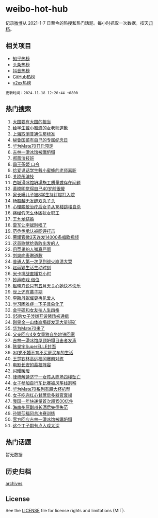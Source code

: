 # weibo-hot-hub

记录[微博](https://www.weibo.com)从 2021-1-7 日至今的热搜和热门话题。每小时抓取一次数据，按天[归档](archives)。

## 相关项目

- [知乎热榜](https://github.com/lonnyzhang423/zhihu-hot-hub)
- [头条热榜](https://github.com/lonnyzhang423/toutiao-hot-hub)
- [抖音热榜](https://github.com/lonnyzhang423/douyin-hot-hub)
- [GitHub热榜](https://github.com/lonnyzhang423/github-hot-hub)
- [v2ex热榜](https://github.com/lonnyzhang423/v2ex-hot-hub)


`更新时间：2024-11-18 12:20:44 +0800`

## 热门搜索

1. [大国要有大国的担当](https://m.weibo.cn/search?containerid=100103type%3D1%26t%3D10%26q%3D%23%E5%A4%A7%E5%9B%BD%E8%A6%81%E6%9C%89%E5%A4%A7%E5%9B%BD%E7%9A%84%E6%8B%85%E5%BD%93%23&stream_entry_id=51&isnewpage=1&extparam=seat%3D1%26c_type%3D51%26pos%3D0%26cate%3D10103%26q%3D%2523%25E5%25A4%25A7%25E5%259B%25BD%25E8%25A6%2581%25E6%259C%2589%25E5%25A4%25A7%25E5%259B%25BD%25E7%259A%2584%25E6%258B%2585%25E5%25BD%2593%2523%26filter_type%3Drealtimehot%26dgr%3D0%26stream_entry_id%3D51%26display_time%3D1731903643%26pre_seqid%3D17319036432130637648131)
1. [给学生戴小蜜蜂的女老师道歉](https://m.weibo.cn/search?containerid=100103type%3D1%26t%3D10%26q%3D%23%E7%BB%99%E5%AD%A6%E7%94%9F%E6%88%B4%E5%B0%8F%E8%9C%9C%E8%9C%82%E7%9A%84%E5%A5%B3%E8%80%81%E5%B8%88%E9%81%93%E6%AD%89%23&stream_entry_id=31&isnewpage=1&extparam=seat%3D1%26c_type%3D31%26cate%3D5001%26q%3D%2523%25E7%25BB%2599%25E5%25AD%25A6%25E7%2594%259F%25E6%2588%25B4%25E5%25B0%258F%25E8%259C%259C%25E8%259C%2582%25E7%259A%2584%25E5%25A5%25B3%25E8%2580%2581%25E5%25B8%2588%25E9%2581%2593%25E6%25AD%2589%2523%26realpos%3D1%26dgr%3D0%26pos%3D0%26band_rank%3D1%26flag%3D2%26lcate%3D5001%26filter_type%3Drealtimehot%26stream_entry_id%3D31%26display_time%3D1731903643%26pre_seqid%3D17319036432130637648131)
1. [上海取消普通住房标准](https://m.weibo.cn/search?containerid=100103type%3D1%26t%3D10%26q%3D%23%E4%B8%8A%E6%B5%B7%E5%8F%96%E6%B6%88%E6%99%AE%E9%80%9A%E4%BD%8F%E6%88%BF%E6%A0%87%E5%87%86%23&stream_entry_id=31&isnewpage=1&extparam=seat%3D1%26c_type%3D31%26cate%3D5001%26q%3D%2523%25E4%25B8%258A%25E6%25B5%25B7%25E5%258F%2596%25E6%25B6%2588%25E6%2599%25AE%25E9%2580%259A%25E4%25BD%258F%25E6%2588%25BF%25E6%25A0%2587%25E5%2587%2586%2523%26realpos%3D2%26dgr%3D0%26pos%3D1%26band_rank%3D2%26flag%3D1%26lcate%3D5001%26filter_type%3Drealtimehot%26stream_entry_id%3D31%26display_time%3D1731903643%26pre_seqid%3D17319036432130637648131)
1. [秘鲁国菜有自己的专属纪念日](https://m.weibo.cn/search?containerid=100103type%3D1%26t%3D10%26q%3D%23%E7%A7%98%E9%B2%81%E5%9B%BD%E8%8F%9C%E6%9C%89%E8%87%AA%E5%B7%B1%E7%9A%84%E4%B8%93%E5%B1%9E%E7%BA%AA%E5%BF%B5%E6%97%A5%23&stream_entry_id=31&isnewpage=1&extparam=seat%3D1%26c_type%3D31%26cate%3D5001%26q%3D%2523%25E7%25A7%2598%25E9%25B2%2581%25E5%259B%25BD%25E8%258F%259C%25E6%259C%2589%25E8%2587%25AA%25E5%25B7%25B1%25E7%259A%2584%25E4%25B8%2593%25E5%25B1%259E%25E7%25BA%25AA%25E5%25BF%25B5%25E6%2597%25A5%2523%26realpos%3D3%26dgr%3D0%26pos%3D2%26band_rank%3D3%26flag%3D1%26lcate%3D5001%26filter_type%3Drealtimehot%26stream_entry_id%3D31%26display_time%3D1731903643%26pre_seqid%3D17319036432130637648131)
1. [华为Mate70开启预定](https://m.weibo.cn/search?containerid=100103type%3D1%26t%3D10%26q%3D%23%E5%8D%8E%E4%B8%BAMate70%E5%BC%80%E5%90%AF%E9%A2%84%E5%AE%9A%23&stream_entry_id=31&isnewpage=1&extparam=seat%3D1%26c_type%3D31%26cate%3D5001%26q%3D%2523%25E5%258D%258E%25E4%25B8%25BAMate70%25E5%25BC%2580%25E5%2590%25AF%25E9%25A2%2584%25E5%25AE%259A%2523%26realpos%3D4%26dgr%3D0%26pos%3D3%26band_rank%3D4%26flag%3D0%26lcate%3D5001%26filter_type%3Drealtimehot%26stream_entry_id%3D31%26display_time%3D1731903643%26pre_seqid%3D17319036432130637648131)
1. [吉林一滑冰馆被曝坍塌](https://m.weibo.cn/search?containerid=100103type%3D1%26t%3D10%26q%3D%23%E5%90%89%E6%9E%97%E4%B8%80%E6%BB%91%E5%86%B0%E9%A6%86%E8%A2%AB%E6%9B%9D%E5%9D%8D%E5%A1%8C%23&stream_entry_id=31&isnewpage=1&extparam=seat%3D1%26c_type%3D31%26cate%3D5001%26q%3D%2523%25E5%2590%2589%25E6%259E%2597%25E4%25B8%2580%25E6%25BB%2591%25E5%2586%25B0%25E9%25A6%2586%25E8%25A2%25AB%25E6%259B%259D%25E5%259D%258D%25E5%25A1%258C%2523%26realpos%3D5%26dgr%3D0%26pos%3D4%26band_rank%3D5%26flag%3D0%26lcate%3D5001%26filter_type%3Drealtimehot%26stream_entry_id%3D31%26display_time%3D1731903643%26pre_seqid%3D17319036432130637648131)
1. [郝蕾演技班](https://m.weibo.cn/search?containerid=100103type%3D1%26t%3D10%26q%3D%E9%83%9D%E8%95%BE%E6%BC%94%E6%8A%80%E7%8F%AD&stream_entry_id=31&isnewpage=1&extparam=seat%3D1%26c_type%3D31%26cate%3D5001%26q%3D%25E9%2583%259D%25E8%2595%25BE%25E6%25BC%2594%25E6%258A%2580%25E7%258F%25AD%26realpos%3D6%26dgr%3D0%26pos%3D5%26band_rank%3D6%26flag%3D1%26lcate%3D5001%26filter_type%3Drealtimehot%26stream_entry_id%3D31%26display_time%3D1731903643%26pre_seqid%3D17319036432130637648131)
1. [霸王茶姬 口令](https://m.weibo.cn/search?containerid=100103type%3D1%26t%3D10%26q%3D%E9%9C%B8%E7%8E%8B%E8%8C%B6%E5%A7%AC+%E5%8F%A3%E4%BB%A4&stream_entry_id=31&isnewpage=1&extparam=seat%3D1%26c_type%3D31%26cate%3D5001%26q%3D%25E9%259C%25B8%25E7%258E%258B%25E8%258C%25B6%25E5%25A7%25AC%2520%25E5%258F%25A3%25E4%25BB%25A4%26realpos%3D7%26dgr%3D0%26pos%3D6%26band_rank%3D7%26flag%3D0%26lcate%3D5001%26filter_type%3Drealtimehot%26stream_entry_id%3D31%26display_time%3D1731903643%26pre_seqid%3D17319036432130637648131)
1. [给爱说话学生戴小蜜蜂的老师离职](https://m.weibo.cn/search?containerid=100103type%3D1%26t%3D10%26q%3D%23%E7%BB%99%E7%88%B1%E8%AF%B4%E8%AF%9D%E5%AD%A6%E7%94%9F%E6%88%B4%E5%B0%8F%E8%9C%9C%E8%9C%82%E7%9A%84%E8%80%81%E5%B8%88%E7%A6%BB%E8%81%8C%23&stream_entry_id=31&isnewpage=1&extparam=seat%3D1%26c_type%3D31%26cate%3D5001%26q%3D%2523%25E7%25BB%2599%25E7%2588%25B1%25E8%25AF%25B4%25E8%25AF%259D%25E5%25AD%25A6%25E7%2594%259F%25E6%2588%25B4%25E5%25B0%258F%25E8%259C%259C%25E8%259C%2582%25E7%259A%2584%25E8%2580%2581%25E5%25B8%2588%25E7%25A6%25BB%25E8%2581%258C%2523%26realpos%3D8%26dgr%3D0%26pos%3D7%26band_rank%3D8%26flag%3D1%26lcate%3D5001%26filter_type%3Drealtimehot%26stream_entry_id%3D31%26display_time%3D1731903643%26pre_seqid%3D17319036432130637648131)
1. [关晓彤演技](https://m.weibo.cn/search?containerid=100103type%3D1%26t%3D10%26q%3D%E5%85%B3%E6%99%93%E5%BD%A4%E6%BC%94%E6%8A%80&stream_entry_id=31&isnewpage=1&extparam=seat%3D1%26c_type%3D31%26cate%3D5001%26q%3D%25E5%2585%25B3%25E6%2599%2593%25E5%25BD%25A4%25E6%25BC%2594%25E6%258A%2580%26realpos%3D9%26dgr%3D0%26pos%3D8%26band_rank%3D9%26flag%3D1%26lcate%3D5001%26filter_type%3Drealtimehot%26stream_entry_id%3D31%26display_time%3D1731903643%26pre_seqid%3D17319036432130637648131)
1. [白城滑冰馆坍塌施工质量或存在问题](https://m.weibo.cn/search?containerid=100103type%3D1%26t%3D10%26q%3D%23%E7%99%BD%E5%9F%8E%E6%BB%91%E5%86%B0%E9%A6%86%E5%9D%8D%E5%A1%8C%E6%96%BD%E5%B7%A5%E8%B4%A8%E9%87%8F%E6%88%96%E5%AD%98%E5%9C%A8%E9%97%AE%E9%A2%98%23&stream_entry_id=31&isnewpage=1&extparam=seat%3D1%26c_type%3D31%26cate%3D5001%26q%3D%2523%25E7%2599%25BD%25E5%259F%258E%25E6%25BB%2591%25E5%2586%25B0%25E9%25A6%2586%25E5%259D%258D%25E5%25A1%258C%25E6%2596%25BD%25E5%25B7%25A5%25E8%25B4%25A8%25E9%2587%258F%25E6%2588%2596%25E5%25AD%2598%25E5%259C%25A8%25E9%2597%25AE%25E9%25A2%2598%2523%26realpos%3D10%26dgr%3D0%26pos%3D9%26band_rank%3D10%26flag%3D1%26lcate%3D5001%26filter_type%3Drealtimehot%26stream_entry_id%3D31%26display_time%3D1731903643%26pre_seqid%3D17319036432130637648131)
1. [黄晓明觉得自己40岁前很傻](https://m.weibo.cn/search?containerid=100103type%3D1%26t%3D10%26q%3D%23%E9%BB%84%E6%99%93%E6%98%8E%E8%A7%89%E5%BE%97%E8%87%AA%E5%B7%B140%E5%B2%81%E5%89%8D%E5%BE%88%E5%82%BB%23&stream_entry_id=31&isnewpage=1&extparam=seat%3D1%26c_type%3D31%26cate%3D5001%26q%3D%2523%25E9%25BB%2584%25E6%2599%2593%25E6%2598%258E%25E8%25A7%2589%25E5%25BE%2597%25E8%2587%25AA%25E5%25B7%25B140%25E5%25B2%2581%25E5%2589%258D%25E5%25BE%2588%25E5%2582%25BB%2523%26realpos%3D11%26dgr%3D0%26pos%3D10%26band_rank%3D11%26flag%3D1%26lcate%3D5001%26filter_type%3Drealtimehot%26stream_entry_id%3D31%26display_time%3D1731903643%26pre_seqid%3D17319036432130637648131)
1. [家长曝儿子被8学生持钉棍打入院](https://m.weibo.cn/search?containerid=100103type%3D1%26t%3D10%26q%3D%23%E5%AE%B6%E9%95%BF%E6%9B%9D%E5%84%BF%E5%AD%90%E8%A2%AB8%E5%AD%A6%E7%94%9F%E6%8C%81%E9%92%89%E6%A3%8D%E6%89%93%E5%85%A5%E9%99%A2%23&stream_entry_id=31&isnewpage=1&extparam=seat%3D1%26c_type%3D31%26cate%3D5001%26q%3D%2523%25E5%25AE%25B6%25E9%2595%25BF%25E6%259B%259D%25E5%2584%25BF%25E5%25AD%2590%25E8%25A2%25AB8%25E5%25AD%25A6%25E7%2594%259F%25E6%258C%2581%25E9%2592%2589%25E6%25A3%258D%25E6%2589%2593%25E5%2585%25A5%25E9%2599%25A2%2523%26realpos%3D12%26dgr%3D0%26pos%3D11%26band_rank%3D12%26flag%3D2%26lcate%3D5001%26filter_type%3Drealtimehot%26stream_entry_id%3D31%26display_time%3D1731903643%26pre_seqid%3D17319036432130637648131)
1. [杨超越无发缝双丸子头](https://m.weibo.cn/search?containerid=100103type%3D1%26t%3D10%26q%3D%E6%9D%A8%E8%B6%85%E8%B6%8A%E6%97%A0%E5%8F%91%E7%BC%9D%E5%8F%8C%E4%B8%B8%E5%AD%90%E5%A4%B4&stream_entry_id=31&isnewpage=1&extparam=seat%3D1%26c_type%3D31%26cate%3D5001%26q%3D%25E6%259D%25A8%25E8%25B6%2585%25E8%25B6%258A%25E6%2597%25A0%25E5%258F%2591%25E7%25BC%259D%25E5%258F%258C%25E4%25B8%25B8%25E5%25AD%2590%25E5%25A4%25B4%26realpos%3D13%26dgr%3D0%26pos%3D12%26band_rank%3D13%26flag%3D1%26lcate%3D5001%26filter_type%3Drealtimehot%26stream_entry_id%3D31%26display_time%3D1731903643%26pre_seqid%3D17319036432130637648131)
1. [心理脱敏治疗后女子从18楼跳楼自杀](https://m.weibo.cn/search?containerid=100103type%3D1%26t%3D10%26q%3D%23%E5%BF%83%E7%90%86%E8%84%B1%E6%95%8F%E6%B2%BB%E7%96%97%E5%90%8E%E5%A5%B3%E5%AD%90%E4%BB%8E18%E6%A5%BC%E8%B7%B3%E6%A5%BC%E8%87%AA%E6%9D%80%23&stream_entry_id=31&isnewpage=1&extparam=seat%3D1%26c_type%3D31%26cate%3D5001%26q%3D%2523%25E5%25BF%2583%25E7%2590%2586%25E8%2584%25B1%25E6%2595%258F%25E6%25B2%25BB%25E7%2596%2597%25E5%2590%258E%25E5%25A5%25B3%25E5%25AD%2590%25E4%25BB%258E18%25E6%25A5%25BC%25E8%25B7%25B3%25E6%25A5%25BC%25E8%2587%25AA%25E6%259D%2580%2523%26realpos%3D14%26dgr%3D0%26pos%3D13%26band_rank%3D14%26flag%3D1%26lcate%3D5001%26filter_type%3Drealtimehot%26stream_entry_id%3D31%26display_time%3D1731903643%26pre_seqid%3D17319036432130637648131)
1. [痛经假怎么休困扰女职工](https://m.weibo.cn/search?containerid=100103type%3D1%26t%3D10%26q%3D%23%E7%97%9B%E7%BB%8F%E5%81%87%E6%80%8E%E4%B9%88%E4%BC%91%E5%9B%B0%E6%89%B0%E5%A5%B3%E8%81%8C%E5%B7%A5%23&stream_entry_id=31&isnewpage=1&extparam=seat%3D1%26c_type%3D31%26cate%3D5001%26q%3D%2523%25E7%2597%259B%25E7%25BB%258F%25E5%2581%2587%25E6%2580%258E%25E4%25B9%2588%25E4%25BC%2591%25E5%259B%25B0%25E6%2589%25B0%25E5%25A5%25B3%25E8%2581%258C%25E5%25B7%25A5%2523%26realpos%3D15%26dgr%3D0%26pos%3D14%26band_rank%3D15%26flag%3D1%26lcate%3D5001%26filter_type%3Drealtimehot%26stream_entry_id%3D31%26display_time%3D1731903643%26pre_seqid%3D17319036432130637648131)
1. [王九龙结婚](https://m.weibo.cn/search?containerid=100103type%3D1%26t%3D10%26q%3D%23%E7%8E%8B%E4%B9%9D%E9%BE%99%E7%BB%93%E5%A9%9A%23&stream_entry_id=31&isnewpage=1&extparam=seat%3D1%26c_type%3D31%26cate%3D5001%26q%3D%2523%25E7%258E%258B%25E4%25B9%259D%25E9%25BE%2599%25E7%25BB%2593%25E5%25A9%259A%2523%26realpos%3D16%26dgr%3D0%26pos%3D15%26band_rank%3D16%26flag%3D1%26lcate%3D5001%26filter_type%3Drealtimehot%26stream_entry_id%3D31%26display_time%3D1731903643%26pre_seqid%3D17319036432130637648131)
1. [雷军让李斌别唱了](https://m.weibo.cn/search?containerid=100103type%3D1%26t%3D10%26q%3D%23%E9%9B%B7%E5%86%9B%E8%AE%A9%E6%9D%8E%E6%96%8C%E5%88%AB%E5%94%B1%E4%BA%86%23&stream_entry_id=31&isnewpage=1&extparam=seat%3D1%26c_type%3D31%26cate%3D5001%26q%3D%2523%25E9%259B%25B7%25E5%2586%259B%25E8%25AE%25A9%25E6%259D%258E%25E6%2596%258C%25E5%2588%25AB%25E5%2594%25B1%25E4%25BA%2586%2523%26realpos%3D17%26dgr%3D0%26pos%3D16%26band_rank%3D17%26flag%3D1%26lcate%3D5001%26filter_type%3Drealtimehot%26stream_entry_id%3D31%26display_time%3D1731903643%26pre_seqid%3D17319036432130637648131)
1. [范丞丞承认被网评打击](https://m.weibo.cn/search?containerid=100103type%3D1%26t%3D10%26q%3D%23%E8%8C%83%E4%B8%9E%E4%B8%9E%E6%89%BF%E8%AE%A4%E8%A2%AB%E7%BD%91%E8%AF%84%E6%89%93%E5%87%BB%23&stream_entry_id=31&isnewpage=1&extparam=seat%3D1%26c_type%3D31%26cate%3D5001%26q%3D%2523%25E8%258C%2583%25E4%25B8%259E%25E4%25B8%259E%25E6%2589%25BF%25E8%25AE%25A4%25E8%25A2%25AB%25E7%25BD%2591%25E8%25AF%2584%25E6%2589%2593%25E5%2587%25BB%2523%26realpos%3D18%26dgr%3D0%26pos%3D17%26band_rank%3D18%26flag%3D1%26lcate%3D5001%26filter_type%3Drealtimehot%26stream_entry_id%3D31%26display_time%3D1731903643%26pre_seqid%3D17319036432130637648131)
1. [荣耀官微3天连发14000条唱歌视频](https://m.weibo.cn/search?containerid=100103type%3D1%26t%3D10%26q%3D%23%E8%8D%A3%E8%80%80%E5%AE%98%E5%BE%AE3%E5%A4%A9%E8%BF%9E%E5%8F%9114000%E6%9D%A1%E5%94%B1%E6%AD%8C%E8%A7%86%E9%A2%91%23&stream_entry_id=31&isnewpage=1&extparam=seat%3D1%26c_type%3D31%26cate%3D5001%26q%3D%2523%25E8%258D%25A3%25E8%2580%2580%25E5%25AE%2598%25E5%25BE%25AE3%25E5%25A4%25A9%25E8%25BF%259E%25E5%258F%259114000%25E6%259D%25A1%25E5%2594%25B1%25E6%25AD%258C%25E8%25A7%2586%25E9%25A2%2591%2523%26realpos%3D19%26dgr%3D0%26adid%3D264516%26band_rank%3D19%26flag%3D0%26stream_entry_id%3D31%26pos%3D18%26filter_type%3Drealtimehot%26lcate%3D5001%26display_time%3D1731903643%26pre_seqid%3D17319036432130637648131)
1. [这首歌献给勇敢出发的人](https://m.weibo.cn/search?containerid=100103type%3D1%26t%3D10%26q%3D%23%E8%BF%99%E9%A6%96%E6%AD%8C%E7%8C%AE%E7%BB%99%E5%8B%87%E6%95%A2%E5%87%BA%E5%8F%91%E7%9A%84%E4%BA%BA%23&stream_entry_id=31&isnewpage=1&extparam=seat%3D1%26c_type%3D31%26cate%3D5001%26q%3D%2523%25E8%25BF%2599%25E9%25A6%2596%25E6%25AD%258C%25E7%258C%25AE%25E7%25BB%2599%25E5%258B%2587%25E6%2595%25A2%25E5%2587%25BA%25E5%258F%2591%25E7%259A%2584%25E4%25BA%25BA%2523%26realpos%3D20%26dgr%3D0%26adid%3D264391%26band_rank%3D20%26flag%3D0%26stream_entry_id%3D31%26pos%3D19%26filter_type%3Drealtimehot%26lcate%3D5001%26display_time%3D1731903643%26pre_seqid%3D17319036432130637648131)
1. [用苹果的人嘴真严啊](https://m.weibo.cn/search?containerid=100103type%3D1%26t%3D10%26q%3D%E7%94%A8%E8%8B%B9%E6%9E%9C%E7%9A%84%E4%BA%BA%E5%98%B4%E7%9C%9F%E4%B8%A5%E5%95%8A&stream_entry_id=31&isnewpage=1&extparam=seat%3D1%26c_type%3D31%26cate%3D5001%26q%3D%25E7%2594%25A8%25E8%258B%25B9%25E6%259E%259C%25E7%259A%2584%25E4%25BA%25BA%25E5%2598%25B4%25E7%259C%259F%25E4%25B8%25A5%25E5%2595%258A%26realpos%3D21%26dgr%3D0%26pos%3D20%26band_rank%3D21%26flag%3D0%26lcate%3D5001%26filter_type%3Drealtimehot%26stream_entry_id%3D31%26display_time%3D1731903643%26pre_seqid%3D17319036432130637648131)
1. [刘爽向麦琳道歉](https://m.weibo.cn/search?containerid=100103type%3D1%26t%3D10%26q%3D%23%E5%88%98%E7%88%BD%E5%90%91%E9%BA%A6%E7%90%B3%E9%81%93%E6%AD%89%23&stream_entry_id=31&isnewpage=1&extparam=seat%3D1%26c_type%3D31%26cate%3D5001%26q%3D%2523%25E5%2588%2598%25E7%2588%25BD%25E5%2590%2591%25E9%25BA%25A6%25E7%2590%25B3%25E9%2581%2593%25E6%25AD%2589%2523%26realpos%3D22%26dgr%3D0%26pos%3D21%26band_rank%3D22%26flag%3D2%26lcate%3D5001%26filter_type%3Drealtimehot%26stream_entry_id%3D31%26display_time%3D1731903643%26pre_seqid%3D17319036432130637648131)
1. [普通人第一次见到战火崩溃大哭](https://m.weibo.cn/search?containerid=100103type%3D1%26t%3D10%26q%3D%23%E6%99%AE%E9%80%9A%E4%BA%BA%E7%AC%AC%E4%B8%80%E6%AC%A1%E8%A7%81%E5%88%B0%E6%88%98%E7%81%AB%E5%B4%A9%E6%BA%83%E5%A4%A7%E5%93%AD%23&stream_entry_id=31&isnewpage=1&extparam=seat%3D1%26c_type%3D31%26cate%3D5001%26q%3D%2523%25E6%2599%25AE%25E9%2580%259A%25E4%25BA%25BA%25E7%25AC%25AC%25E4%25B8%2580%25E6%25AC%25A1%25E8%25A7%2581%25E5%2588%25B0%25E6%2588%2598%25E7%2581%25AB%25E5%25B4%25A9%25E6%25BA%2583%25E5%25A4%25A7%25E5%2593%25AD%2523%26realpos%3D23%26dgr%3D0%26pos%3D22%26band_rank%3D23%26flag%3D0%26lcate%3D5001%26filter_type%3Drealtimehot%26stream_entry_id%3D31%26display_time%3D1731903643%26pre_seqid%3D17319036432130637648131)
1. [赵丽颖生活生动时刻](https://m.weibo.cn/search?containerid=100103type%3D1%26t%3D10%26q%3D%23%E8%B5%B5%E4%B8%BD%E9%A2%96%E7%94%9F%E6%B4%BB%E7%94%9F%E5%8A%A8%E6%97%B6%E5%88%BB%23&stream_entry_id=31&isnewpage=1&extparam=seat%3D1%26c_type%3D31%26cate%3D5001%26q%3D%2523%25E8%25B5%25B5%25E4%25B8%25BD%25E9%25A2%2596%25E7%2594%259F%25E6%25B4%25BB%25E7%2594%259F%25E5%258A%25A8%25E6%2597%25B6%25E5%2588%25BB%2523%26realpos%3D24%26dgr%3D0%26pos%3D23%26band_rank%3D24%26flag%3D1%26lcate%3D5001%26filter_type%3Drealtimehot%26stream_entry_id%3D31%26display_time%3D1731903643%26pre_seqid%3D17319036432130637648131)
1. [米卡挑战直播12小时](https://m.weibo.cn/search?containerid=100103type%3D1%26t%3D10%26q%3D%23%E7%B1%B3%E5%8D%A1%E6%8C%91%E6%88%98%E7%9B%B4%E6%92%AD12%E5%B0%8F%E6%97%B6%23&stream_entry_id=31&isnewpage=1&extparam=seat%3D1%26c_type%3D31%26cate%3D5001%26q%3D%2523%25E7%25B1%25B3%25E5%258D%25A1%25E6%258C%2591%25E6%2588%2598%25E7%259B%25B4%25E6%2592%25AD12%25E5%25B0%258F%25E6%2597%25B6%2523%26realpos%3D25%26dgr%3D0%26pos%3D24%26band_rank%3D25%26flag%3D1%26lcate%3D5001%26filter_type%3Drealtimehot%26stream_entry_id%3D31%26display_time%3D1731903643%26pre_seqid%3D17319036432130637648131)
1. [妙声吻戏 借位](https://m.weibo.cn/search?containerid=100103type%3D1%26t%3D10%26q%3D%E5%A6%99%E5%A3%B0%E5%90%BB%E6%88%8F+%E5%80%9F%E4%BD%8D&stream_entry_id=31&isnewpage=1&extparam=seat%3D1%26c_type%3D31%26cate%3D5001%26q%3D%25E5%25A6%2599%25E5%25A3%25B0%25E5%2590%25BB%25E6%2588%258F%2520%25E5%2580%259F%25E4%25BD%258D%26realpos%3D26%26dgr%3D0%26pos%3D25%26band_rank%3D26%26flag%3D1%26lcate%3D5001%26filter_type%3Drealtimehot%26stream_entry_id%3D31%26display_time%3D1731903643%26pre_seqid%3D17319036432130637648131)
1. [赵晓卉说只有五月天关心她快不快乐](https://m.weibo.cn/search?containerid=100103type%3D1%26t%3D10%26q%3D%23%E8%B5%B5%E6%99%93%E5%8D%89%E8%AF%B4%E5%8F%AA%E6%9C%89%E4%BA%94%E6%9C%88%E5%A4%A9%E5%85%B3%E5%BF%83%E5%A5%B9%E5%BF%AB%E4%B8%8D%E5%BF%AB%E4%B9%90%23&stream_entry_id=31&isnewpage=1&extparam=seat%3D1%26c_type%3D31%26cate%3D5001%26q%3D%2523%25E8%25B5%25B5%25E6%2599%2593%25E5%258D%2589%25E8%25AF%25B4%25E5%258F%25AA%25E6%259C%2589%25E4%25BA%2594%25E6%259C%2588%25E5%25A4%25A9%25E5%2585%25B3%25E5%25BF%2583%25E5%25A5%25B9%25E5%25BF%25AB%25E4%25B8%258D%25E5%25BF%25AB%25E4%25B9%2590%2523%26realpos%3D27%26dgr%3D0%26pos%3D26%26band_rank%3D27%26flag%3D1%26lcate%3D5001%26filter_type%3Drealtimehot%26stream_entry_id%3D31%26display_time%3D1731903643%26pre_seqid%3D17319036432130637648131)
1. [世上还有慕子期](https://m.weibo.cn/search?containerid=100103type%3D1%26t%3D10%26q%3D%23%E4%B8%96%E4%B8%8A%E8%BF%98%E6%9C%89%E6%85%95%E5%AD%90%E6%9C%9F%23&stream_entry_id=31&isnewpage=1&extparam=seat%3D1%26c_type%3D31%26cate%3D5001%26q%3D%2523%25E4%25B8%2596%25E4%25B8%258A%25E8%25BF%2598%25E6%259C%2589%25E6%2585%2595%25E5%25AD%2590%25E6%259C%259F%2523%26realpos%3D28%26dgr%3D0%26pos%3D27%26band_rank%3D28%26flag%3D1%26lcate%3D5001%26filter_type%3Drealtimehot%26stream_entry_id%3D31%26display_time%3D1731903643%26pre_seqid%3D17319036432130637648131)
1. [李斯丹妮催更再见爱人](https://m.weibo.cn/search?containerid=100103type%3D1%26t%3D10%26q%3D%E6%9D%8E%E6%96%AF%E4%B8%B9%E5%A6%AE%E5%82%AC%E6%9B%B4%E5%86%8D%E8%A7%81%E7%88%B1%E4%BA%BA&stream_entry_id=31&isnewpage=1&extparam=seat%3D1%26c_type%3D31%26cate%3D5001%26q%3D%25E6%259D%258E%25E6%2596%25AF%25E4%25B8%25B9%25E5%25A6%25AE%25E5%2582%25AC%25E6%259B%25B4%25E5%2586%258D%25E8%25A7%2581%25E7%2588%25B1%25E4%25BA%25BA%26realpos%3D29%26dgr%3D0%26pos%3D28%26band_rank%3D29%26flag%3D1%26lcate%3D5001%26filter_type%3Drealtimehot%26stream_entry_id%3D31%26display_time%3D1731903643%26pre_seqid%3D17319036432130637648131)
1. [学习困难症一下子具象化了](https://m.weibo.cn/search?containerid=100103type%3D1%26t%3D10%26q%3D%23%E5%AD%A6%E4%B9%A0%E5%9B%B0%E9%9A%BE%E7%97%87%E4%B8%80%E4%B8%8B%E5%AD%90%E5%85%B7%E8%B1%A1%E5%8C%96%E4%BA%86%23&stream_entry_id=31&isnewpage=1&extparam=seat%3D1%26c_type%3D31%26cate%3D5001%26q%3D%2523%25E5%25AD%25A6%25E4%25B9%25A0%25E5%259B%25B0%25E9%259A%25BE%25E7%2597%2587%25E4%25B8%2580%25E4%25B8%258B%25E5%25AD%2590%25E5%2585%25B7%25E8%25B1%25A1%25E5%258C%2596%25E4%25BA%2586%2523%26realpos%3D30%26dgr%3D0%26pos%3D29%26band_rank%3D30%26flag%3D1%26lcate%3D5001%26filter_type%3Drealtimehot%26stream_entry_id%3D31%26display_time%3D1731903643%26pre_seqid%3D17319036432130637648131)
1. [金宇硕和女友拍人生四格](https://m.weibo.cn/search?containerid=100103type%3D1%26t%3D10%26q%3D%23%E9%87%91%E5%AE%87%E7%A1%95%E5%92%8C%E5%A5%B3%E5%8F%8B%E6%8B%8D%E4%BA%BA%E7%94%9F%E5%9B%9B%E6%A0%BC%23&stream_entry_id=31&isnewpage=1&extparam=seat%3D1%26c_type%3D31%26cate%3D5001%26q%3D%2523%25E9%2587%2591%25E5%25AE%2587%25E7%25A1%2595%25E5%2592%258C%25E5%25A5%25B3%25E5%258F%258B%25E6%258B%258D%25E4%25BA%25BA%25E7%2594%259F%25E5%259B%259B%25E6%25A0%25BC%2523%26realpos%3D31%26dgr%3D0%26pos%3D30%26band_rank%3D31%26flag%3D1%26lcate%3D5001%26filter_type%3Drealtimehot%26stream_entry_id%3D31%26display_time%3D1731903643%26pre_seqid%3D17319036432130637648131)
1. [95后女子涉嫌开设赌场被通缉](https://m.weibo.cn/search?containerid=100103type%3D1%26t%3D10%26q%3D%2395%E5%90%8E%E5%A5%B3%E5%AD%90%E6%B6%89%E5%AB%8C%E5%BC%80%E8%AE%BE%E8%B5%8C%E5%9C%BA%E8%A2%AB%E9%80%9A%E7%BC%89%23&stream_entry_id=31&isnewpage=1&extparam=seat%3D1%26c_type%3D31%26cate%3D5001%26q%3D%252395%25E5%2590%258E%25E5%25A5%25B3%25E5%25AD%2590%25E6%25B6%2589%25E5%25AB%258C%25E5%25BC%2580%25E8%25AE%25BE%25E8%25B5%258C%25E5%259C%25BA%25E8%25A2%25AB%25E9%2580%259A%25E7%25BC%2589%2523%26realpos%3D32%26dgr%3D0%26pos%3D31%26band_rank%3D32%26flag%3D1%26lcate%3D5001%26filter_type%3Drealtimehot%26stream_entry_id%3D31%26display_time%3D1731903643%26pre_seqid%3D17319036432130637648131)
1. [刚果金一山体崩塌疑发现大量铜矿](https://m.weibo.cn/search?containerid=100103type%3D1%26t%3D10%26q%3D%23%E5%88%9A%E6%9E%9C%E9%87%91%E4%B8%80%E5%B1%B1%E4%BD%93%E5%B4%A9%E5%A1%8C%E7%96%91%E5%8F%91%E7%8E%B0%E5%A4%A7%E9%87%8F%E9%93%9C%E7%9F%BF%23&stream_entry_id=31&isnewpage=1&extparam=seat%3D1%26c_type%3D31%26cate%3D5001%26q%3D%2523%25E5%2588%259A%25E6%259E%259C%25E9%2587%2591%25E4%25B8%2580%25E5%25B1%25B1%25E4%25BD%2593%25E5%25B4%25A9%25E5%25A1%258C%25E7%2596%2591%25E5%258F%2591%25E7%258E%25B0%25E5%25A4%25A7%25E9%2587%258F%25E9%2593%259C%25E7%259F%25BF%2523%26realpos%3D33%26dgr%3D0%26pos%3D32%26band_rank%3D33%26flag%3D1%26lcate%3D5001%26filter_type%3Drealtimehot%26stream_entry_id%3D31%26display_time%3D1731903643%26pre_seqid%3D17319036432130637648131)
1. [华为Mate70来了](https://m.weibo.cn/search?containerid=100103type%3D1%26t%3D10%26q%3D%23%E5%8D%8E%E4%B8%BAMate70%E6%9D%A5%E4%BA%86%23&stream_entry_id=31&isnewpage=1&extparam=seat%3D1%26c_type%3D31%26cate%3D5001%26q%3D%2523%25E5%258D%258E%25E4%25B8%25BAMate70%25E6%259D%25A5%25E4%25BA%2586%2523%26realpos%3D34%26dgr%3D0%26pos%3D33%26band_rank%3D34%26flag%3D0%26lcate%3D5001%26filter_type%3Drealtimehot%26stream_entry_id%3D31%26display_time%3D1731903643%26pre_seqid%3D17319036432130637648131)
1. [父亲回应4岁女童独自坐地铁回家](https://m.weibo.cn/search?containerid=100103type%3D1%26t%3D10%26q%3D%23%E7%88%B6%E4%BA%B2%E5%9B%9E%E5%BA%944%E5%B2%81%E5%A5%B3%E7%AB%A5%E7%8B%AC%E8%87%AA%E5%9D%90%E5%9C%B0%E9%93%81%E5%9B%9E%E5%AE%B6%23&stream_entry_id=31&isnewpage=1&extparam=seat%3D1%26c_type%3D31%26cate%3D5001%26q%3D%2523%25E7%2588%25B6%25E4%25BA%25B2%25E5%259B%259E%25E5%25BA%25944%25E5%25B2%2581%25E5%25A5%25B3%25E7%25AB%25A5%25E7%258B%25AC%25E8%2587%25AA%25E5%259D%2590%25E5%259C%25B0%25E9%2593%2581%25E5%259B%259E%25E5%25AE%25B6%2523%26realpos%3D35%26dgr%3D0%26pos%3D34%26band_rank%3D35%26flag%3D0%26lcate%3D5001%26filter_type%3Drealtimehot%26stream_entry_id%3D31%26display_time%3D1731903643%26pre_seqid%3D17319036432130637648131)
1. [吉林一滑冰馆屋顶坍塌目击者发声](https://m.weibo.cn/search?containerid=100103type%3D1%26t%3D10%26q%3D%23%E5%90%89%E6%9E%97%E4%B8%80%E6%BB%91%E5%86%B0%E9%A6%86%E5%B1%8B%E9%A1%B6%E5%9D%8D%E5%A1%8C%E7%9B%AE%E5%87%BB%E8%80%85%E5%8F%91%E5%A3%B0%23&stream_entry_id=31&isnewpage=1&extparam=seat%3D1%26c_type%3D31%26cate%3D5001%26q%3D%2523%25E5%2590%2589%25E6%259E%2597%25E4%25B8%2580%25E6%25BB%2591%25E5%2586%25B0%25E9%25A6%2586%25E5%25B1%258B%25E9%25A1%25B6%25E5%259D%258D%25E5%25A1%258C%25E7%259B%25AE%25E5%2587%25BB%25E8%2580%2585%25E5%258F%2591%25E5%25A3%25B0%2523%26realpos%3D36%26dgr%3D0%26pos%3D35%26band_rank%3D36%26flag%3D1%26lcate%3D5001%26filter_type%3Drealtimehot%26stream_entry_id%3D31%26display_time%3D1731903643%26pre_seqid%3D17319036432130637648131)
1. [陈昊宇SuperELLE封面](https://m.weibo.cn/search?containerid=100103type%3D1%26t%3D10%26q%3D%23%E9%99%88%E6%98%8A%E5%AE%87SuperELLE%E5%B0%81%E9%9D%A2%23&stream_entry_id=31&isnewpage=1&extparam=seat%3D1%26c_type%3D31%26cate%3D5001%26q%3D%2523%25E9%2599%2588%25E6%2598%258A%25E5%25AE%2587SuperELLE%25E5%25B0%2581%25E9%259D%25A2%2523%26realpos%3D37%26dgr%3D0%26pos%3D36%26band_rank%3D37%26flag%3D1%26lcate%3D5001%26filter_type%3Drealtimehot%26stream_entry_id%3D31%26display_time%3D1731903643%26pre_seqid%3D17319036432130637648131)
1. [30岁不婚不育不买房买车的生活](https://m.weibo.cn/search?containerid=100103type%3D1%26t%3D10%26q%3D30%E5%B2%81%E4%B8%8D%E5%A9%9A%E4%B8%8D%E8%82%B2%E4%B8%8D%E4%B9%B0%E6%88%BF%E4%B9%B0%E8%BD%A6%E7%9A%84%E7%94%9F%E6%B4%BB&stream_entry_id=31&isnewpage=1&extparam=seat%3D1%26c_type%3D31%26cate%3D5001%26q%3D30%25E5%25B2%2581%25E4%25B8%258D%25E5%25A9%259A%25E4%25B8%258D%25E8%2582%25B2%25E4%25B8%258D%25E4%25B9%25B0%25E6%2588%25BF%25E4%25B9%25B0%25E8%25BD%25A6%25E7%259A%2584%25E7%2594%259F%25E6%25B4%25BB%26realpos%3D38%26dgr%3D0%26pos%3D37%26band_rank%3D38%26flag%3D0%26lcate%3D5001%26filter_type%3Drealtimehot%26stream_entry_id%3D31%26display_time%3D1731903643%26pre_seqid%3D17319036432130637648131)
1. [王楚钦林高远福冈赛前对练](https://m.weibo.cn/search?containerid=100103type%3D1%26t%3D10%26q%3D%23%E7%8E%8B%E6%A5%9A%E9%92%A6%E6%9E%97%E9%AB%98%E8%BF%9C%E7%A6%8F%E5%86%88%E8%B5%9B%E5%89%8D%E5%AF%B9%E7%BB%83%23&stream_entry_id=31&isnewpage=1&extparam=seat%3D1%26c_type%3D31%26cate%3D5001%26q%3D%2523%25E7%258E%258B%25E6%25A5%259A%25E9%2592%25A6%25E6%259E%2597%25E9%25AB%2598%25E8%25BF%259C%25E7%25A6%258F%25E5%2586%2588%25E8%25B5%259B%25E5%2589%258D%25E5%25AF%25B9%25E7%25BB%2583%2523%26realpos%3D39%26dgr%3D0%26pos%3D38%26band_rank%3D39%26flag%3D1%26lcate%3D5001%26filter_type%3Drealtimehot%26stream_entry_id%3D31%26display_time%3D1731903643%26pre_seqid%3D17319036432130637648131)
1. [电影长安的荔枝阵容](https://m.weibo.cn/search?containerid=100103type%3D1%26t%3D10%26q%3D%23%E7%94%B5%E5%BD%B1%E9%95%BF%E5%AE%89%E7%9A%84%E8%8D%94%E6%9E%9D%E9%98%B5%E5%AE%B9%23&stream_entry_id=31&isnewpage=1&extparam=seat%3D1%26c_type%3D31%26cate%3D5001%26q%3D%2523%25E7%2594%25B5%25E5%25BD%25B1%25E9%2595%25BF%25E5%25AE%2589%25E7%259A%2584%25E8%258D%2594%25E6%259E%259D%25E9%2598%25B5%25E5%25AE%25B9%2523%26realpos%3D40%26dgr%3D0%26pos%3D39%26band_rank%3D40%26flag%3D0%26lcate%3D5001%26filter_type%3Drealtimehot%26stream_entry_id%3D31%26display_time%3D1731903643%26pre_seqid%3D17319036432130637648131)
1. [闪耀暖暖](https://m.weibo.cn/search?containerid=100103type%3D1%26t%3D10%26q%3D%E9%97%AA%E8%80%80%E6%9A%96%E6%9A%96&stream_entry_id=31&isnewpage=1&extparam=seat%3D1%26c_type%3D31%26cate%3D5001%26q%3D%25E9%2597%25AA%25E8%2580%2580%25E6%259A%2596%25E6%259A%2596%26realpos%3D41%26dgr%3D0%26pos%3D40%26band_rank%3D41%26flag%3D1%26lcate%3D5001%26filter_type%3Drealtimehot%26stream_entry_id%3D31%26display_time%3D1731903643%26pre_seqid%3D17319036432130637648131)
1. [律师解读济宁一女孩从商场四楼坠亡](https://m.weibo.cn/search?containerid=100103type%3D1%26t%3D10%26q%3D%23%E5%BE%8B%E5%B8%88%E8%A7%A3%E8%AF%BB%E6%B5%8E%E5%AE%81%E4%B8%80%E5%A5%B3%E5%AD%A9%E4%BB%8E%E5%95%86%E5%9C%BA%E5%9B%9B%E6%A5%BC%E5%9D%A0%E4%BA%A1%23&stream_entry_id=31&isnewpage=1&extparam=seat%3D1%26c_type%3D31%26cate%3D5001%26q%3D%2523%25E5%25BE%258B%25E5%25B8%2588%25E8%25A7%25A3%25E8%25AF%25BB%25E6%25B5%258E%25E5%25AE%2581%25E4%25B8%2580%25E5%25A5%25B3%25E5%25AD%25A9%25E4%25BB%258E%25E5%2595%2586%25E5%259C%25BA%25E5%259B%259B%25E6%25A5%25BC%25E5%259D%25A0%25E4%25BA%25A1%2523%26realpos%3D42%26dgr%3D0%26pos%3D41%26band_rank%3D42%26flag%3D1%26lcate%3D5001%26filter_type%3Drealtimehot%26stream_entry_id%3D31%26display_time%3D1731903643%26pre_seqid%3D17319036432130637648131)
1. [女子参加自行车比赛被风筝线割喉](https://m.weibo.cn/search?containerid=100103type%3D1%26t%3D10%26q%3D%23%E5%A5%B3%E5%AD%90%E5%8F%82%E5%8A%A0%E8%87%AA%E8%A1%8C%E8%BD%A6%E6%AF%94%E8%B5%9B%E8%A2%AB%E9%A3%8E%E7%AD%9D%E7%BA%BF%E5%89%B2%E5%96%89%23&stream_entry_id=31&isnewpage=1&extparam=seat%3D1%26c_type%3D31%26cate%3D5001%26q%3D%2523%25E5%25A5%25B3%25E5%25AD%2590%25E5%258F%2582%25E5%258A%25A0%25E8%2587%25AA%25E8%25A1%258C%25E8%25BD%25A6%25E6%25AF%2594%25E8%25B5%259B%25E8%25A2%25AB%25E9%25A3%258E%25E7%25AD%259D%25E7%25BA%25BF%25E5%2589%25B2%25E5%2596%2589%2523%26realpos%3D43%26dgr%3D0%26pos%3D42%26band_rank%3D43%26flag%3D1%26lcate%3D5001%26filter_type%3Drealtimehot%26stream_entry_id%3D31%26display_time%3D1731903643%26pre_seqid%3D17319036432130637648131)
1. [华为Mate70系列有超大杯机型](https://m.weibo.cn/search?containerid=100103type%3D1%26t%3D10%26q%3D%23%E5%8D%8E%E4%B8%BAMate70%E7%B3%BB%E5%88%97%E6%9C%89%E8%B6%85%E5%A4%A7%E6%9D%AF%E6%9C%BA%E5%9E%8B%23&stream_entry_id=31&isnewpage=1&extparam=seat%3D1%26c_type%3D31%26cate%3D5001%26q%3D%2523%25E5%258D%258E%25E4%25B8%25BAMate70%25E7%25B3%25BB%25E5%2588%2597%25E6%259C%2589%25E8%25B6%2585%25E5%25A4%25A7%25E6%259D%25AF%25E6%259C%25BA%25E5%259E%258B%2523%26realpos%3D44%26dgr%3D0%26pos%3D43%26band_rank%3D44%26flag%3D1%26lcate%3D5001%26filter_type%3Drealtimehot%26stream_entry_id%3D31%26display_time%3D1731903643%26pre_seqid%3D17319036432130637648131)
1. [女子吃完红心甘蔗后多器官衰竭](https://m.weibo.cn/search?containerid=100103type%3D1%26t%3D10%26q%3D%23%E5%A5%B3%E5%AD%90%E5%90%83%E5%AE%8C%E7%BA%A2%E5%BF%83%E7%94%98%E8%94%97%E5%90%8E%E5%A4%9A%E5%99%A8%E5%AE%98%E8%A1%B0%E7%AB%AD%23&stream_entry_id=31&isnewpage=1&extparam=seat%3D1%26c_type%3D31%26cate%3D5001%26q%3D%2523%25E5%25A5%25B3%25E5%25AD%2590%25E5%2590%2583%25E5%25AE%258C%25E7%25BA%25A2%25E5%25BF%2583%25E7%2594%2598%25E8%2594%2597%25E5%2590%258E%25E5%25A4%259A%25E5%2599%25A8%25E5%25AE%2598%25E8%25A1%25B0%25E7%25AB%25AD%2523%26realpos%3D45%26dgr%3D0%26pos%3D44%26band_rank%3D45%26flag%3D1%26lcate%3D5001%26filter_type%3Drealtimehot%26stream_entry_id%3D31%26display_time%3D1731903643%26pre_seqid%3D17319036432130637648131)
1. [我国一年快递量首次超1500亿件](https://m.weibo.cn/search?containerid=100103type%3D1%26t%3D10%26q%3D%23%E6%88%91%E5%9B%BD%E4%B8%80%E5%B9%B4%E5%BF%AB%E9%80%92%E9%87%8F%E9%A6%96%E6%AC%A1%E8%B6%851500%E4%BA%BF%E4%BB%B6%23&stream_entry_id=31&isnewpage=1&extparam=seat%3D1%26c_type%3D31%26cate%3D5001%26q%3D%2523%25E6%2588%2591%25E5%259B%25BD%25E4%25B8%2580%25E5%25B9%25B4%25E5%25BF%25AB%25E9%2580%2592%25E9%2587%258F%25E9%25A6%2596%25E6%25AC%25A1%25E8%25B6%25851500%25E4%25BA%25BF%25E4%25BB%25B6%2523%26realpos%3D46%26dgr%3D0%26pos%3D45%26band_rank%3D46%26flag%3D0%26lcate%3D5001%26filter_type%3Drealtimehot%26stream_entry_id%3D31%26display_time%3D1731903643%26pre_seqid%3D17319036432130637648131)
1. [海南州原副州长酒后失德失范](https://m.weibo.cn/search?containerid=100103type%3D1%26t%3D10%26q%3D%23%E6%B5%B7%E5%8D%97%E5%B7%9E%E5%8E%9F%E5%89%AF%E5%B7%9E%E9%95%BF%E9%85%92%E5%90%8E%E5%A4%B1%E5%BE%B7%E5%A4%B1%E8%8C%83%23&stream_entry_id=31&isnewpage=1&extparam=seat%3D1%26c_type%3D31%26cate%3D5001%26q%3D%2523%25E6%25B5%25B7%25E5%258D%2597%25E5%25B7%259E%25E5%258E%259F%25E5%2589%25AF%25E5%25B7%259E%25E9%2595%25BF%25E9%2585%2592%25E5%2590%258E%25E5%25A4%25B1%25E5%25BE%25B7%25E5%25A4%25B1%25E8%258C%2583%2523%26realpos%3D47%26dgr%3D0%26pos%3D46%26band_rank%3D47%26flag%3D1%26lcate%3D5001%26filter_type%3Drealtimehot%26stream_entry_id%3D31%26display_time%3D1731903643%26pre_seqid%3D17319036432130637648131)
1. [孙颖莎福冈总决赛训练](https://m.weibo.cn/search?containerid=100103type%3D1%26t%3D10%26q%3D%23%E5%AD%99%E9%A2%96%E8%8E%8E%E7%A6%8F%E5%86%88%E6%80%BB%E5%86%B3%E8%B5%9B%E8%AE%AD%E7%BB%83%23&stream_entry_id=31&isnewpage=1&extparam=seat%3D1%26c_type%3D31%26cate%3D5001%26q%3D%2523%25E5%25AD%2599%25E9%25A2%2596%25E8%258E%258E%25E7%25A6%258F%25E5%2586%2588%25E6%2580%25BB%25E5%2586%25B3%25E8%25B5%259B%25E8%25AE%25AD%25E7%25BB%2583%2523%26realpos%3D48%26dgr%3D0%26pos%3D47%26band_rank%3D48%26flag%3D1%26lcate%3D5001%26filter_type%3Drealtimehot%26stream_entry_id%3D31%26display_time%3D1731903643%26pre_seqid%3D17319036432130637648131)
1. [官方回应吉林一滑冰馆被曝坍塌](https://m.weibo.cn/search?containerid=100103type%3D1%26t%3D10%26q%3D%23%E5%AE%98%E6%96%B9%E5%9B%9E%E5%BA%94%E5%90%89%E6%9E%97%E4%B8%80%E6%BB%91%E5%86%B0%E9%A6%86%E8%A2%AB%E6%9B%9D%E5%9D%8D%E5%A1%8C%23&stream_entry_id=31&isnewpage=1&extparam=seat%3D1%26c_type%3D31%26cate%3D5001%26q%3D%2523%25E5%25AE%2598%25E6%2596%25B9%25E5%259B%259E%25E5%25BA%2594%25E5%2590%2589%25E6%259E%2597%25E4%25B8%2580%25E6%25BB%2591%25E5%2586%25B0%25E9%25A6%2586%25E8%25A2%25AB%25E6%259B%259D%25E5%259D%258D%25E5%25A1%258C%2523%26realpos%3D49%26dgr%3D0%26pos%3D48%26band_rank%3D49%26flag%3D1%26lcate%3D5001%26filter_type%3Drealtimehot%26stream_entry_id%3D31%26display_time%3D1731903643%26pre_seqid%3D17319036432130637648131)
1. [这个丁子期有点入戏太深](https://m.weibo.cn/search?containerid=100103type%3D1%26t%3D10%26q%3D%E8%BF%99%E4%B8%AA%E4%B8%81%E5%AD%90%E6%9C%9F%E6%9C%89%E7%82%B9%E5%85%A5%E6%88%8F%E5%A4%AA%E6%B7%B1&stream_entry_id=31&isnewpage=1&extparam=seat%3D1%26c_type%3D31%26cate%3D5001%26q%3D%25E8%25BF%2599%25E4%25B8%25AA%25E4%25B8%2581%25E5%25AD%2590%25E6%259C%259F%25E6%259C%2589%25E7%2582%25B9%25E5%2585%25A5%25E6%2588%258F%25E5%25A4%25AA%25E6%25B7%25B1%26realpos%3D50%26dgr%3D0%26pos%3D49%26band_rank%3D50%26flag%3D1%26lcate%3D5001%26filter_type%3Drealtimehot%26stream_entry_id%3D31%26display_time%3D1731903643%26pre_seqid%3D17319036432130637648131)

## 热门话题

暂无数据

## 历史归档

[archives](archives)

## License

See the [LICENSE](LICENSE) file for license rights and limitations (MIT).

